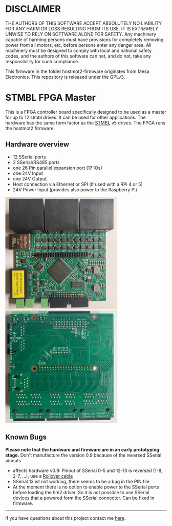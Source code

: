 DISCLAIMER
===

THE AUTHORS OF THIS SOFTWARE ACCEPT ABSOLUTELY NO LIABILITY FOR
ANY HARM OR LOSS RESULTING FROM ITS USE.  IT IS _EXTREMELY_ UNWISE
TO RELY ON SOFTWARE ALONE FOR SAFETY.  Any machinery capable of
harming persons must have provisions for completely removing power
from all motors, etc, before persons enter any danger area.  All
machinery must be designed to comply with local and national safety
codes, and the authors of this software can not, and do not, take
any responsibility for such compliance.

This firmware in the folder hostmot2-firmware originates from Mesa Electronics.
This repository  is released under the GPLv3.


STMBL FPGA Master
=====

This is a FPGA controller board specifically designed to be used as a master for up to 12 stmbl drives. It can be used for other applications.
The hardware has the same form factor as the [STMBL](https://github.com/freakontrol/stmbl) v5 drives.
The FPGA runs the hostmot2 firmware.

## Hardware overview
- 12 SSerial ports
- 2 SSerial/RS485 ports
- one 26 Pin parallel expansion port (17 IOs)
- one 24V Input
- one 24V Output
- Host connection via Ethernet or SPI (if used with a RPi 4 or 5)
- 24V Power Input (provides also power to the Raspberry Pi)

<img src="./img/front.jpg" alt="image" width="350"/> <img src="./img/back.jpg" alt="image" width="350"/> 

## Known Bugs

**Please note that the hardware and firmware are in an early prototyping stage.**
Don't manufacture the version 0.9 because of the reversed SSerial pinouts

- affects hardware v0.9: Pinout of SSerial 0-5 and 12-13 is reversed (1-8, 2-7, ...), use a [Rollover cable](https://en.wikipedia.org/wiki/Rollover_cable)
- SSerial 13 ist not working, there seems to be a bug in the PIN file
- At the moment there is no option to enable power to the SSerial ports before loading the hm2 driver. So it is not possible to use SSerial devices that a powered form the SSerial connector. Can be fixed in firmware.

* * * 
If you have questions about this project contact me [here](https://matrix.to/#/@jst:freiburg.social).
